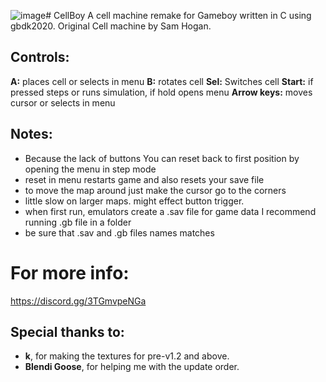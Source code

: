![image](https://github.com/QwertyR0/CellBoy/assets/75887918/a74bdd00-019f-4c52-89f2-74fdea52775e)# CellBoy
A cell machine remake for Gameboy written in C using gbdk2020.
Original Cell machine by Sam Hogan.

## Controls:
**A:** places cell or selects in menu
**B:** rotates cell
**Sel:** Switches cell
**Start:** if pressed steps or runs simulation, if hold opens menu
**Arrow keys:** moves cursor or selects in menu

## Notes:
- Because the lack of buttons You can reset back to first position by opening the menu in step mode
- reset in menu restarts game and also resets your save file
- to move the map around just make the cursor go to the corners
- little slow on larger maps. might effect button trigger.
- when first run, emulators create a .sav file for game data I recommend running .gb file in a folder
- be sure that .sav and .gb files names matches

# For more info:
https://discord.gg/3TGmvpeNGa

## Special thanks to:
- **k**, for making the textures for pre-v1.2 and above.
- **Blendi Goose**, for helping me with the update order.
